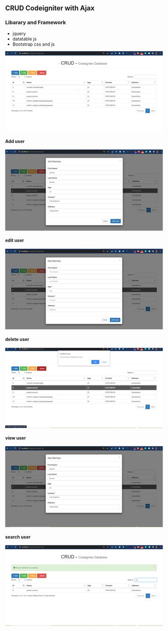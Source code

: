 ## CRUD Codeigniter with Ajax
### Libarary and Framework
* jquery
* datatable js
* Bootstrap css and js

![first screen](application/views/images/screenshot1.png)
#### Add user
![add user](application/views/images/add.png)
#### edit user
![edit user](application/views/images/edit.png)
#### delete user
![delete user](application/views/images/delete.png)
#### view user
![view user](application/views/images/view.png)
#### search user
![serach user](application/views/images/search.png)